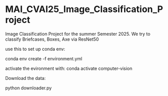 # MAI_CVAI25_Image_Classification_Project
Image Classification Project for the summer Semester 2025. We try to classify Briefcases, Boxes, Axe via ResNet50


use this to set up conda env:

conda env create -f environment.yml

activate the evironment with:
conda activate computer-vision

Download the data:

python downloader.py
